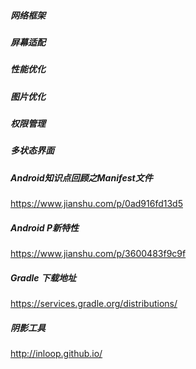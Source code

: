 ##### 网络框架
##### 屏幕适配
##### 性能优化
##### 图片优化
##### 权限管理
##### 多状态界面 

##### Android知识点回顾之Manifest文件
https://www.jianshu.com/p/0ad916fd13d5

##### Android P新特性
https://www.jianshu.com/p/3600483f9c9f

##### Gradle 下载地址

https://services.gradle.org/distributions/

##### 阴影工具
http://inloop.github.io/